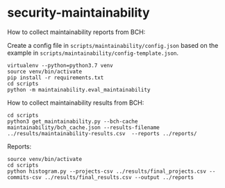 # security-maintainability

How to collect maintainability reports from BCH:

Create a config file in `scripts/maintainability/config.json` based on the example in `scripts/maintainability/config-template.json`.

```
virtualenv --python=python3.7 venv
source venv/bin/activate
pip install -r requirements.txt
cd scripts
python -m maintainability.eval_maintainability
```

How to collect maintainability results from BCH:

```
cd scripts
python3 get_maintainability.py --bch-cache maintainability/bch_cache.json --results-filename ../results/maintainability-results.csv  --reports ../reports/
``` 

Reports:

```
source venv/bin/activate
cd scripts
python histogram.py --projects-csv ../results/final_projects.csv --commits-csv ../results/final_results.csv --output ../reports
```

